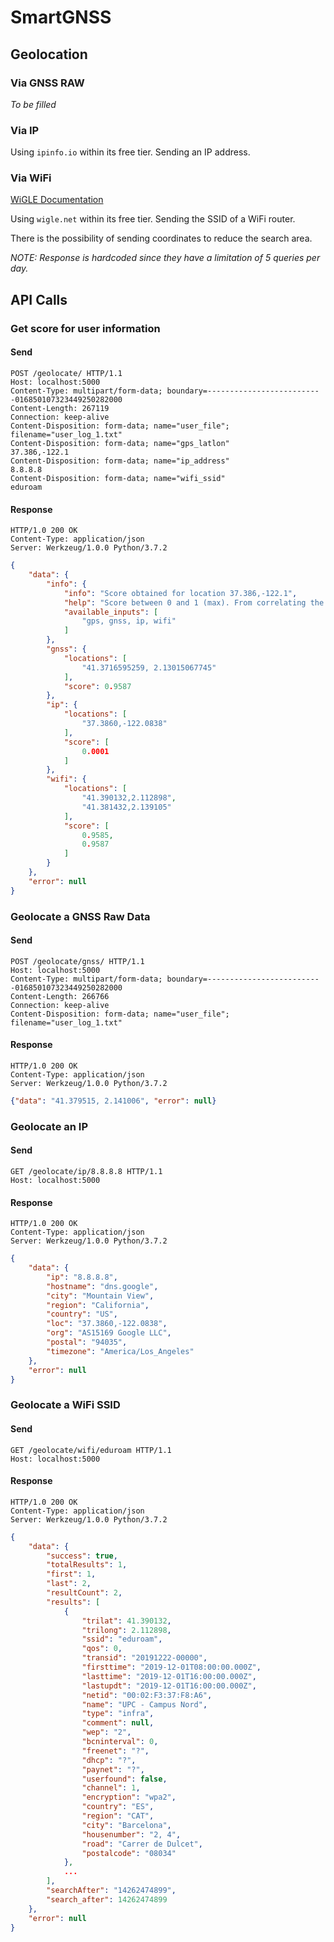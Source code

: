# SmartGNSS

## Geolocation

### Via GNSS RAW
_To be filled_

### Via IP
Using `ipinfo.io` within its free tier. Sending an IP address.

### Via WiFi
[WiGLE Documentation](https://api.wigle.net/swagger#/) 

Using `wigle.net` within its free tier. Sending the SSID of a WiFi
router.

There is the possibility of sending coordinates to reduce the search
area.

_NOTE: Response is hardcoded since they have a limitation of 5 queries
per day._

## API Calls

### Get score for user information

#### Send
```
POST /geolocate/ HTTP/1.1
Host: localhost:5000
Content-Type: multipart/form-data; boundary=--------------------------016850107323449250282000
Content-Length: 267119
Connection: keep-alive
Content-Disposition: form-data; name="user_file"; 
filename="user_log_1.txt"
Content-Disposition: form-data; name="gps_latlon"
37.386,-122.1
Content-Disposition: form-data; name="ip_address"
8.8.8.8
Content-Disposition: form-data; name="wifi_ssid"
eduroam
```

#### Response
```
HTTP/1.0 200 OK
Content-Type: application/json
Server: Werkzeug/1.0.0 Python/3.7.2
```

```json
{
    "data": {
        "info": {
            "info": "Score obtained for location 37.386,-122.1",
            "help": "Score between 0 and 1 (max). From correlating the different inputs given by the user",
            "available_inputs": [
                "gps, gnss, ip, wifi"
            ]
        },
        "gnss": {
            "locations": [
                "41.3716595259, 2.13015067745"
            ],
            "score": 0.9587
        },
        "ip": {
            "locations": [
                "37.3860,-122.0838"
            ],
            "score": [
                0.0001
            ]
        },
        "wifi": {
            "locations": [
                "41.390132,2.112898",
                "41.381432,2.139105"
            ],
            "score": [
                0.9585,
                0.9587
            ]
        }
    },
    "error": null
}
```

### Geolocate a GNSS Raw Data

#### Send 
```
POST /geolocate/gnss/ HTTP/1.1
Host: localhost:5000
Content-Type: multipart/form-data; boundary=--------------------------016850107323449250282000
Content-Length: 266766
Connection: keep-alive
Content-Disposition: form-data; name="user_file"; 
filename="user_log_1.txt"
```

#### Response
```
HTTP/1.0 200 OK
Content-Type: application/json
Server: Werkzeug/1.0.0 Python/3.7.2
```

```json
{"data": "41.379515, 2.141006", "error": null}
```

### Geolocate an IP

#### Send 
```
GET /geolocate/ip/8.8.8.8 HTTP/1.1
Host: localhost:5000
```

#### Response
```
HTTP/1.0 200 OK
Content-Type: application/json
Server: Werkzeug/1.0.0 Python/3.7.2
```
```json
{
    "data": {
        "ip": "8.8.8.8",
        "hostname": "dns.google",
        "city": "Mountain View",
        "region": "California",
        "country": "US",
        "loc": "37.3860,-122.0838",
        "org": "AS15169 Google LLC",
        "postal": "94035",
        "timezone": "America/Los_Angeles"
    },
    "error": null
}
```

### Geolocate a WiFi SSID

#### Send
```
GET /geolocate/wifi/eduroam HTTP/1.1
Host: localhost:5000
```

#### Response
```
HTTP/1.0 200 OK
Content-Type: application/json
Server: Werkzeug/1.0.0 Python/3.7.2
```
```json
{
    "data": {
        "success": true,
        "totalResults": 1,
        "first": 1,
        "last": 2,
        "resultCount": 2,
        "results": [
            {
                "trilat": 41.390132,
                "trilong": 2.112898,
                "ssid": "eduroam",
                "qos": 0,
                "transid": "20191222-00000",
                "firsttime": "2019-12-01T08:00:00.000Z",
                "lasttime": "2019-12-01T16:00:00.000Z",
                "lastupdt": "2019-12-01T16:00:00.000Z",
                "netid": "00:02:F3:37:F8:A6",
                "name": "UPC - Campus Nord",
                "type": "infra",
                "comment": null,
                "wep": "2",
                "bcninterval": 0,
                "freenet": "?",
                "dhcp": "?",
                "paynet": "?",
                "userfound": false,
                "channel": 1,
                "encryption": "wpa2",
                "country": "ES",
                "region": "CAT",
                "city": "Barcelona",
                "housenumber": "2, 4",
                "road": "Carrer de Dulcet",
                "postalcode": "08034"
            },
            ...
        ],
        "searchAfter": "14262474899",
        "search_after": 14262474899
    },
    "error": null
}
```